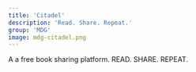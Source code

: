 ```yaml
---
title: 'Citadel'
description: 'Read. Share. Repeat.'
group: 'MDG'
image: mdg-citadel.png 
---
```


A a free book sharing platform.
READ. SHARE. REPEAT.